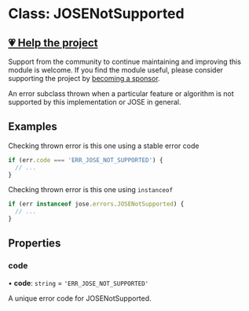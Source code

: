 # Class: JOSENotSupported

## [💗 Help the project](https://github.com/sponsors/panva)

Support from the community to continue maintaining and improving this module is welcome. If you find the module useful, please consider supporting the project by [becoming a sponsor](https://github.com/sponsors/panva).

An error subclass thrown when a particular feature or algorithm is not supported by this
implementation or JOSE in general.

## Examples

Checking thrown error is this one using a stable error code

```js
if (err.code === 'ERR_JOSE_NOT_SUPPORTED') {
  // ...
}
```

Checking thrown error is this one using `instanceof`

```js
if (err instanceof jose.errors.JOSENotSupported) {
  // ...
}
```

## Properties

### code

• **code**: `string` = `'ERR_JOSE_NOT_SUPPORTED'`

A unique error code for JOSENotSupported.
